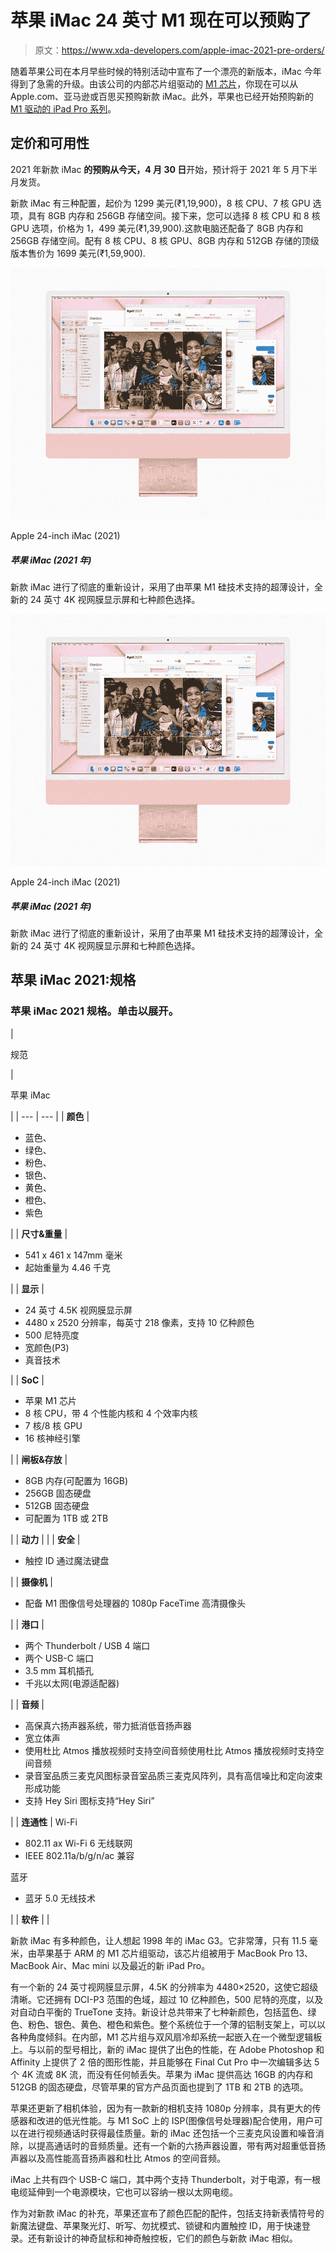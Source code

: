 # 苹果 iMac 24 英寸 M1 现在可以预购了

> 原文：<https://www.xda-developers.com/apple-imac-2021-pre-orders/>

随着苹果公司在本月早些时候的特别活动中宣布了一个漂亮的新版本，iMac 今年得到了急需的升级。由该公司的内部芯片组驱动的 [M1 芯片](https://www.xda-developers.com/apple-macbook-air-macbook-pro-13-mac-mini-m1-arm-soc/)，你现在可以从 Apple.com、亚马逊或百思买预购新款 iMac。此外，苹果也已经开始预购新的 [M1 驱动的 iPad Pro 系列](https://www.xda-developers.com/apple-ipad-pro-m1-pre-orders/)。

## 定价和可用性

2021 年新款 iMac **的预购从今天，4 月 30 日**开始，预计将于 2021 年 5 月下半月发货。

新款 iMac 有三种配置，起价为 1299 美元(₹1,19,900)，8 核 CPU、7 核 GPU 选项，具有 8GB 内存和 256GB 存储空间。接下来，您可以选择 8 核 CPU 和 8 核 GPU 选项，价格为 1，499 美元(₹1,39,900).这款电脑还配备了 8GB 内存和 256GB 存储空间。配有 8 核 CPU、8 核 GPU、8GB 内存和 512GB 存储的顶级版本售价为 1699 美元(₹1,59,900).

 <picture>![The 24-inch iMac is the perfect option for those who want an all-in-one desktop computer. It packs the Apple M1 chip.](img/38d6ec204e7d829b2f54c20a3ebf9a85.png)</picture> 

Apple 24-inch iMac (2021)

##### 苹果 iMac (2021 年)

新款 iMac 进行了彻底的重新设计，采用了由苹果 M1 硅技术支持的超薄设计，全新的 24 英寸 4K 视网膜显示屏和七种颜色选择。

 <picture>![The 24-inch iMac is the perfect option for those who want an all-in-one desktop computer. It packs the Apple M1 chip.](img/38d6ec204e7d829b2f54c20a3ebf9a85.png)</picture> 

Apple 24-inch iMac (2021)

##### 苹果 iMac (2021 年)

新款 iMac 进行了彻底的重新设计，采用了由苹果 M1 硅技术支持的超薄设计，全新的 24 英寸 4K 视网膜显示屏和七种颜色选择。

## 苹果 iMac 2021:规格

### 苹果 iMac 2021 规格。单击以展开。

| 

规范

 | 

苹果 iMac

 |
| --- | --- |
| **颜色** | 

*   蓝色、
*   绿色、
*   粉色、
*   银色、
*   黄色、
*   橙色、
*   紫色

 |
| **尺寸&重量** | 

*   541 x 461 x 147mm 毫米
*   起始重量为 4.46 千克

 |
| **显示** | 

*   24 英寸 4.5K 视网膜显示屏
*   4480 x 2520 分辨率，每英寸 218 像素，支持 10 亿种颜色
*   500 尼特亮度
*   宽颜色(P3)
*   真音技术

 |
| **SoC** | 

*   苹果 M1 芯片
*   8 核 CPU，带 4 个性能内核和 4 个效率内核
*   7 核/8 核 GPU
*   16 核神经引擎

 |
| **闸板&存放** | 

*   8GB 内存(可配置为 16GB)
*   256GB 固态硬盘
*   512GB 固态硬盘
*   可配置为 1TB 或 2TB

 |
| **动力** |  |
| **安全** | 

*   触控 ID 通过魔法键盘

 |
| **摄像机** | 

*   配备 M1 图像信号处理器的 1080p FaceTime 高清摄像头

 |
| **港口** | 

*   两个 Thunderbolt / USB 4 端口
*   两个 USB-C 端口
*   3.5 mm 耳机插孔
*   千兆以太网(电源适配器)

 |
| **音频** | 

*   高保真六扬声器系统，带力抵消低音扬声器
*   宽立体声
*   使用杜比 Atmos 播放视频时支持空间音频使用杜比 Atmos 播放视频时支持空间音频
*   录音室品质三麦克风图标录音室品质三麦克风阵列，具有高信噪比和定向波束形成功能
*   支持 Hey Siri 图标支持“Hey Siri”

 |
| **连通性** | Wi-Fi

*   802.11 ax Wi-Fi 6 无线联网
*   IEEE 802.11a/b/g/n/ac 兼容

蓝牙

*   蓝牙 5.0 无线技术

 |
| **软件** |  |

新款 iMac 有多种颜色，让人想起 1998 年的 iMac G3。它非常薄，只有 11.5 毫米，由苹果基于 ARM 的 M1 芯片组驱动，该芯片组被用于 MacBook Pro 13、MacBook Air、Mac mini 以及最近的新 iPad Pro。

有一个新的 24 英寸视网膜显示屏，4.5K 的分辨率为 4480×2520，这使它超级清晰。它还拥有 DCI-P3 范围的色域，超过 10 亿种颜色，500 尼特的亮度，以及对自动白平衡的 TrueTone 支持。新设计总共带来了七种新颜色，包括蓝色、绿色、粉色、银色、黄色、橙色和紫色。整个系统位于一个薄的铝制支架上，可以以各种角度倾斜。在内部，M1 芯片组与双风扇冷却系统一起嵌入在一个微型逻辑板上。与以前的型号相比，新的 iMac 提供了出色的性能，在 Adobe Photoshop 和 Affinity 上提供了 2 倍的图形性能，并且能够在 Final Cut Pro 中一次编辑多达 5 个 4K 流或 8K 流，而没有任何帧丢失。苹果为 iMac 提供高达 16GB 的内存和 512GB 的固态硬盘，尽管苹果的官方产品页面也提到了 1TB 和 2TB 的选项。

苹果还更新了相机体验，因为有一款新的相机支持 1080p 分辨率，具有更大的传感器和改进的低光性能。与 M1 SoC 上的 ISP(图像信号处理器)配合使用，用户可以在进行视频通话时获得最佳质量。新的 iMac 还包括一个三麦克风设置和噪音消除，以提高通话时的音频质量。还有一个新的六扬声器设置，带有两对超重低音扬声器以及高性能高音扬声器和杜比 Atmos 的空间音频。

iMac 上共有四个 USB-C 端口，其中两个支持 Thunderbolt，对于电源，有一根电缆延伸到一个电源模块，它也可以容纳一根以太网电缆。

作为对新款 iMac 的补充，苹果还宣布了颜色匹配的配件，包括支持新表情符号的新魔法键盘、苹果聚光灯、听写、勿扰模式、锁键和内置触控 ID，用于快速登录。还有新设计的神奇鼠标和神奇触控板，它们的颜色与新款 iMac 相似。